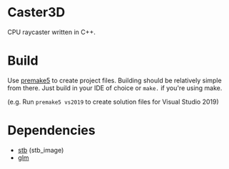 # Caster3D
CPU raycaster written in C++.

# Build
Use [premake5](https://premake.github.io/) to create project files. Building should be relatively simple from there. Just build in your IDE of choice or `make.` if you're using make. 

(e.g. Run `premake5 vs2019` to create solution files for Visual Studio 2019)

# Dependencies

 - [stb](https://github.com/nothings/stb) (stb_image)
 - [glm](https://github.com/g-truc/glm)
